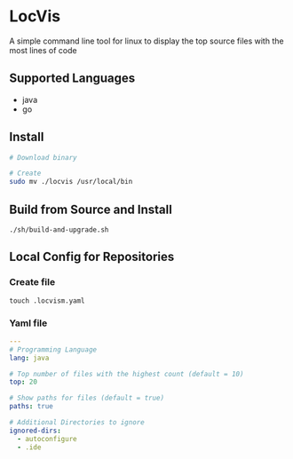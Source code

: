 # LocVis
A simple command line tool for linux to display the top source files with the most lines of code

## Supported Languages
- java
- go

## Install
```sh
# Download binary

# Create
sudo mv ./locvis /usr/local/bin
```

## Build from Source and Install
    ./sh/build-and-upgrade.sh

## Local Config for Repositories
### Create file
    touch .locvism.yaml
### Yaml file
```yaml
---
# Programming Language
lang: java

# Top number of files with the highest count (default = 10)
top: 20

# Show paths for files (default = true)
paths: true

# Additional Directories to ignore
ignored-dirs:
  - autoconfigure
  - .ide
```
